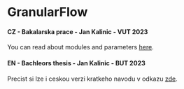 # GranularFlow
#### CZ - Bakalarska prace - Jan Kalinic - VUT 2023
You can read about modules and parameters [here](readmeEN.md).

#### EN - Bachleors thesis - Jan Kalinic - BUT 2023
Precist si lze i ceskou verzi kratkeho navodu v odkazu [zde](readmeCZ.md).
